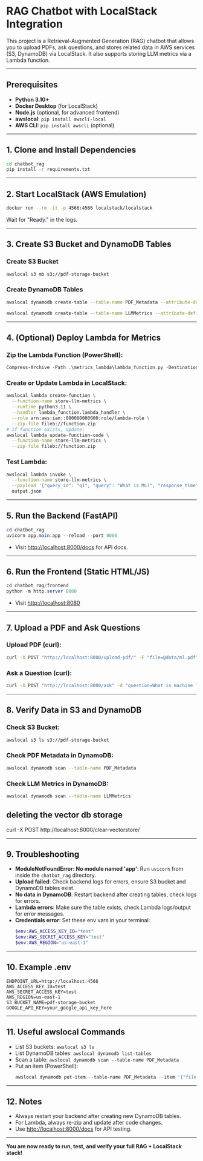 # RAG Chatbot with LocalStack Integration

This project is a Retrieval-Augmented Generation (RAG) chatbot that allows you to upload PDFs, ask questions, and stores related data in AWS services (S3, DynamoDB) via LocalStack. It also supports storing LLM metrics via a Lambda function.

---

## Prerequisites
- **Python 3.10+**
- **Docker Desktop** (for LocalStack)
- **Node.js** (optional, for advanced frontend)
- **awslocal**: `pip install awscli-local`
- **AWS CLI**: `pip install awscli` (optional)

---

## 1. Clone and Install Dependencies
```sh
cd chatbot_rag
pip install -r requirements.txt
```

---

## 2. Start LocalStack (AWS Emulation)
```sh
docker run --rm -it -p 4566:4566 localstack/localstack
```
Wait for "Ready." in the logs.

---

## 3. Create S3 Bucket and DynamoDB Tables

### **Create S3 Bucket**
```sh
awslocal s3 mb s3://pdf-storage-bucket
```

### **Create DynamoDB Tables**
```sh
awslocal dynamodb create-table --table-name PDF_Metadata --attribute-definitions AttributeName=filename,AttributeType=S AttributeName=user_id,AttributeType=S --key-schema AttributeName=filename,KeyType=HASH AttributeName=user_id,KeyType=RANGE --billing-mode PAY_PER_REQUEST

awslocal dynamodb create-table --table-name LLMMetrics --attribute-definitions AttributeName=query_id,AttributeType=S AttributeName=timestamp,AttributeType=S --key-schema AttributeName=query_id,KeyType=HASH AttributeName=timestamp,KeyType=RANGE --billing-mode PAY_PER_REQUEST 
```

---

## 4. (Optional) Deploy Lambda for Metrics

### **Zip the Lambda Function (PowerShell):**
```powershell
Compress-Archive -Path .\metrics_lambda\lambda_function.py -DestinationPath function.zip -Force
```

### **Create or Update Lambda in LocalStack:**
```sh
awslocal lambda create-function \
  --function-name store-llm-metrics \
  --runtime python3.11 \
  --handler lambda_function.lambda_handler \
  --role arn:aws:iam::000000000000:role/lambda-role \
  --zip-file fileb://function.zip
# If function exists, update:
awslocal lambda update-function-code \
  --function-name store-llm-metrics \
  --zip-file fileb://function.zip
```

### **Test Lambda:**
```sh
awslocal lambda invoke \
  --function-name store-llm-metrics \
  --payload '{"query_id": "q1", "query": "What is ML?", "response_time": 1.2, "response": "ML is..."}' \
  output.json
```

---

## 5. Run the Backend (FastAPI)
```powershell
cd chatbot_rag
uvicorn app.main:app --reload --port 8000
```
- Visit [http://localhost:8000/docs](http://localhost:8000/docs) for API docs.

---

## 6. Run the Frontend (Static HTML/JS)
```powershell
cd chatbot_rag/frontend
python -m http.server 8080
```
- Visit [http://localhost:8080](http://localhost:8080)

---

## 7. Upload a PDF and Ask Questions

### **Upload PDF (curl):**
```sh
curl -X POST "http://localhost:8000/upload-pdf/" -F "file=@data/ml.pdf"
```

### **Ask a Question (curl):**
```sh
curl -X POST "http://localhost:8000/ask" -d "question=What is machine learning?"
```

---

## 8. Verify Data in S3 and DynamoDB

### **Check S3 Bucket:**
```sh
awslocal s3 ls s3://pdf-storage-bucket
```

### **Check PDF Metadata in DynamoDB:**
```sh
awslocal dynamodb scan --table-name PDF_Metadata
```

### **Check LLM Metrics in DynamoDB:**
```sh
awslocal dynamodb scan --table-name LLMMetrics
```
## deleting the vector db storage ##
curl -X POST http://localhost:8000/clear-vectorstore/


---

## 9. Troubleshooting
- **ModuleNotFoundError: No module named 'app'**: Run `uvicorn` from inside the `chatbot_rag` directory.
- **Upload failed**: Check backend logs for errors, ensure S3 bucket and DynamoDB tables exist.
- **No data in DynamoDB**: Restart backend after creating tables, check logs for errors.
- **Lambda errors**: Make sure the table exists, check Lambda logs/output for error messages.
- **Credentials error**: Set these env vars in your terminal:
  ```powershell
  $env:AWS_ACCESS_KEY_ID="test"
  $env:AWS_SECRET_ACCESS_KEY="test"
  $env:AWS_REGION="us-east-1"
  ```

---

## 10. Example .env
```
ENDPOINT_URL=http://localhost:4566
AWS_ACCESS_KEY_ID=test
AWS_SECRET_ACCESS_KEY=test
AWS_REGION=us-east-1
S3_BUCKET_NAME=pdf-storage-bucket
GOOGLE_API_KEY=your_google_api_key_here
```

---

## 11. Useful awslocal Commands
- List S3 buckets: `awslocal s3 ls`
- List DynamoDB tables: `awslocal dynamodb list-tables`
- Scan a table: `awslocal dynamodb scan --table-name PDF_Metadata`
- Put an item (PowerShell):
  ```powershell
  awslocal dynamodb put-item --table-name PDF_Metadata --item '{"filename": {"S": "test.pdf"}, "user_id": {"S": "testuser"}}'
  ```

---

## 12. Notes
- Always restart your backend after creating new DynamoDB tables.
- For Lambda, always re-zip and update after code changes.
- Use [http://localhost:8000/docs](http://localhost:8000/docs) for API testing.

---

**You are now ready to run, test, and verify your full RAG + LocalStack stack!** 